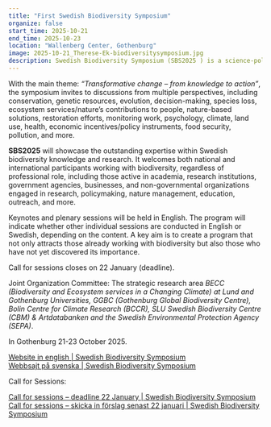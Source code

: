 ```yaml
---
title: "First Swedish Biodiversity Symposium"
organize: false
start_time: 2025-10-21
end_time: 2025-10-23
location: "Wallenberg Center, Gothenburg"
image: 2025-10-21_Therese-Ek-biodiversitysymposium.jpg
description: Swedish Biodiversity Symposium (SBS2025 ) is a science-policy interface-oriented forum for communication, dissemination, and discussion of science-based knowledge on biodiversity. It provides an opportunity to gain new perspectives, learn from one another, and engage in networking and new collaborations.
---
```


With the main theme: *“Transformative change – from knowledge to action”*, the symposium invites to discussions from multiple perspectives, including conservation, genetic resources, evolution, decision-making, species loss, ecosystem services/nature’s contributions to people, nature-based solutions, restoration efforts, monitoring work, psychology, climate, land use, health, economic incentives/policy instruments, food security, pollution, and more.

**SBS2025** will showcase the outstanding expertise within Swedish biodiversity knowledge and research. It welcomes both national and international participants working with biodiversity, regardless of professional role, including those active in academia, research institutions, government agencies, businesses, and non-governmental organizations engaged in research, policymaking, nature management, education, outreach, and more.

Keynotes and plenary sessions will be held in English. The program will indicate whether other individual sessions are conducted in English or Swedish, depending on the content. A key aim is to create a program that not only attracts those already working with biodiversity but also those who have not yet discovered its importance.

Call for sessions closes on 22 January (deadline).

Joint Organization Committee: The strategic research area *BECC (Biodiversity and Ecosystem services in a Changing Climate) at Lund and Gothenburg Universities, GGBC (Gothenburg Global Biodiversity Centre), Bolin Centre for Climate Research (BCCR), SLU Swedish Biodiversity Centre (CBM) &amp; Artdatabanken and the Swedish Environmental Protection Agency (SEPA)*.

In Gothenburg 21-23 October 2025.

[Website in english \| Swedish Biodiversity Symposium](https://swedishbiodiversitysymposium.se/en)  
[Webbsajt på svenska \| Swedish Biodiversity Symposium](https://swedishbiodiversitysymposium.se/)

Call for Sessions:

[Call for sessions – deadline 22 January \| Swedish Biodiversity Symposium](https://swedishbiodiversitysymposium.se/en/about-swedish-biodiversity-symposium/call-for-sessions-deadline-22-january)  
[Call for sessions – skicka in förslag senast 22 januari \| Swedish Biodiversity Symposium](https://swedishbiodiversitysymposium.se/om-swedish-biodiversity-symposium/call-for-sessions-skicka-in-forslag-senast-22-januari)

